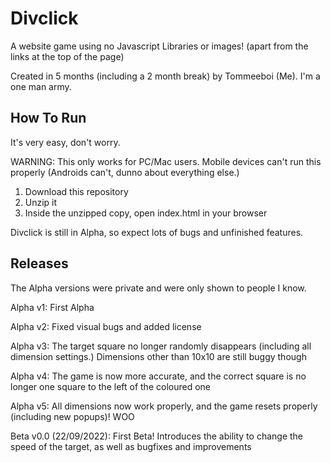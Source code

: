 # Divclick
A website game using no Javascript Libraries or images! (apart from the links at the top of the page)

Created in 5 months (including a 2 month break) by Tommeeboi (Me). I'm a one man army.

## How To Run
It's very easy, don't worry.

WARNING: This only works for PC/Mac users. Mobile devices can't run this properly (Androids can't, dunno about everything else.)

1. Download this repository
2. Unzip it
3. Inside the unzipped copy, open index.html in your browser

Divclick is still in Alpha, so expect lots of bugs and unfinished features.

## Releases
The Alpha versions were private and were only shown to people I know.

Alpha v1: First Alpha

Alpha v2: Fixed visual bugs and added license

Alpha v3: The target square no longer randomly disappears (including all dimension settings.) Dimensions other than 10x10 are still buggy though

Alpha v4: The game is now more accurate, and the correct square is no longer one square to the left of the coloured one

Alpha v5: All dimensions now work properly, and the game resets properly (including new popups)! WOO

Beta v0.0 (22/09/2022): First Beta! Introduces the ability to change the speed of the target, as well as bugfixes and improvements